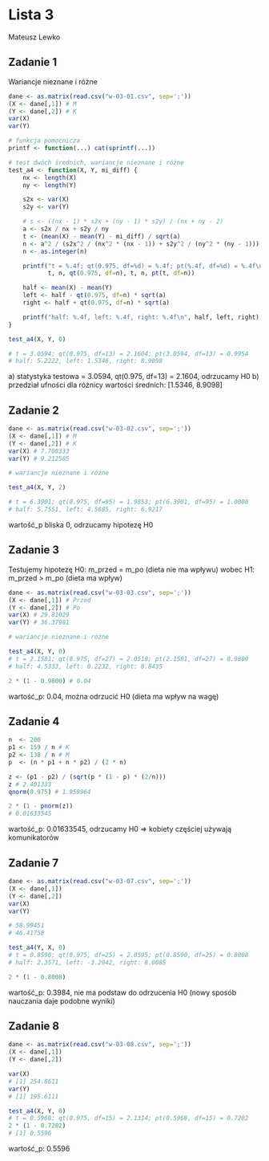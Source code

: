 # Lista 3

Mateusz Lewko

## Zadanie 1

Wariancje nieznane i różne

```R
dane <- as.matrix(read.csv("w-03-01.csv", sep=';'))
(X <- dane[,1]) # M
(Y <- dane[,2]) # K
var(X)
var(Y)

# funkcja pomocnicza
printf <- function(...) cat(sprintf(...))

# test dwóch średnich, wariancje nieznane i różne
test_a4 <- function(X, Y, mi_diff) {
    nx <- length(X)
    ny <- length(Y)

    s2x <- var(X)
    s2y <- var(Y)

    # s <- ((nx - 1) * s2x + (ny - 1) * s2y) / (nx + ny - 2)
    a <- s2x / nx + s2y / ny
    t <- (mean(X) - mean(Y) - mi_diff) / sqrt(a)
    n <- a^2 / (s2x^2 / (nx^2 * (nx - 1)) + s2y^2 / (ny^2 * (ny - 1)))
    n <- as.integer(n)

    printf("t = %.4f; qt(0.975, df=%d) = %.4f; pt(%.4f, df=%d) = %.4f\n",
           t, n, qt(0.975, df=n), t, n, pt(t, df=n))

    half <- mean(X) - mean(Y)
    left <- half - qt(0.975, df=n) * sqrt(a)
    right <- half + qt(0.975, df=n) * sqrt(a)

    printf("half: %.4f, left: %.4f, right: %.4f\n", half, left, right)
}

test_a4(X, Y, 0)

# t = 3.0594; qt(0.975, df=13) = 2.1604; pt(3.0594, df=13) = 0.9954
# half: 5.2222, left: 1.5346, right: 8.9098
```

a) statystyka testowa = 3.0594, qt(0.975, df=13) = 2.1604, odrzucamy H0
b) przedział ufności dla różnicy wartości średnich: [1.5346, 8.9098]

## Zadanie 2

```R
dane <- as.matrix(read.csv("w-03-02.csv", sep=';'))
(X <- dane[,1]) # M
(Y <- dane[,2]) # K
var(X) # 7.708333
var(Y) # 9.212585

# wariancje nieznane i różne

test_a4(X, Y, 2)

# t = 6.3901; qt(0.975, df=95) = 1.9853; pt(6.3901, df=95) = 1.0000
# half: 5.7551, left: 4.5885, right: 6.9217
```

wartość_p bliska 0, odrzucamy hipotezę H0

## Zadanie 3

Testujemy hipotezę H0: m_przed = m_po (dieta nie ma wpływu)
wobec H1: m_przed > m_po (dieta ma wpływ)

```R
dane <- as.matrix(read.csv("w-03-03.csv", sep=';'))
(X <- dane[,1]) # Przed
(Y <- dane[,2]) # Po
var(X) # 29.81029
var(Y) # 36.37981

# wariancje nieznane i różne

test_a4(X, Y, 0)
# t = 2.1581; qt(0.975, df=27) = 2.0518; pt(2.1581, df=27) = 0.9800
# half: 4.5333, left: 0.2232, right: 8.8435

2 * (1 - 0.9800) # 0.04
```

wartość_p: 0.04, można odrzucić H0 (dieta ma wpływ na wagę)

## Zadanie 4

```R
n  <- 200
p1 <- 159 / n # K
p2 <- 138 / n # M
p  <- (n * p1 + n * p2) / (2 * n)

z <- (p1 - p2) / (sqrt(p * (1 - p) * (2/n)))
z # 2.401333
qnorm(0.975) # 1.959964

2 * (1 - pnorm(z))
# 0.01633545
```

wartość_p: 0.01633545, odrzucamy H0 => kobiety częściej używają komunikatorów

## Zadanie 7

```R
dane <- as.matrix(read.csv("w-03-07.csv", sep=';'))
(X <- dane[,1])
(Y <- dane[,2])
var(X)
var(Y)

# 58.99451
# 46.41758

test_a4(Y, X, 0)
# t = 0.8590; qt(0.975, df=25) = 2.0595; pt(0.8590, df=25) = 0.8008
# half: 2.3571, left: -3.2942, right: 8.0085

2 * (1 - 0.8008)
```

wartość_p: 0.3984, nie ma podstaw do odrzucenia H0 (nowy sposób nauczania daje podobne wyniki)

## Zadanie 8

```R
dane <- as.matrix(read.csv("w-03-08.csv", sep=';'))
(X <- dane[,1])
(Y <- dane[,2])

var(X)
# [1] 254.8611
var(Y)
# [1] 195.6111

test_a4(X, Y, 0)
# t = 0.5968; qt(0.975, df=15) = 2.1314; pt(0.5968, df=15) = 0.7202
2 * (1 - 0.7202)
# [1] 0.5596
```

wartość_p: 0.5596